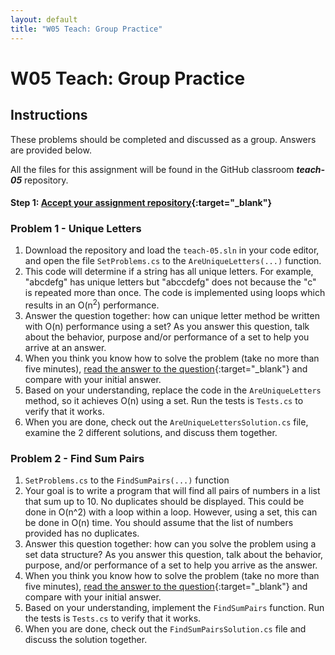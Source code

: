 ```yaml
---
layout: default
title: "W05 Teach: Group Practice"
---
```


# W05 Teach: Group Practice

## Instructions

These problems should be completed and discussed as a group. Answers are provided below.

All the files for this assignment will be found in the GitHub classroom ***teach-05*** repository.

#### Step 1: [Accept your assignment repository](teach-classroom){:target="_blank"}

### Problem 1 - Unique Letters

1. Download the repository and load the `teach-05.sln` in your code editor, and open the file `SetProblems.cs` to the `AreUniqueLetters(...)` function.
2. This code will determine if a string has all unique letters. For example, "abcdefg" has unique letters but "abccdefg" does not because the "c" is repeated more than once. The code is implemented using loops which results in an O(n<sup>2</sup>) performance.
3. Answer the question together: how can unique letter method be written with O(n) performance using a set? As you answer this question, talk about the behavior, purpose and/or performance of a set to help you arrive at an answer.
4.  When you think you know how to solve the problem (take no more than five minutes), [read the answer to the question](teach-part1-answer){:target="_blank"} and compare with your initial answer.
5. Based on your understanding, replace the code in the `AreUniqueLetters` method, so it achieves O(n) using a set. Run the tests is `Tests.cs` to verify that it works.
6. When you are done, check out the `AreUniqueLettersSolution.cs` file, examine the 2 different solutions, and discuss them together.

### Problem 2 - Find Sum Pairs

1. `SetProblems.cs` to the `FindSumPairs(...)` function
2. Your goal is to write a program that will find all pairs of numbers in a list that sum up to 10. No duplicates should be displayed. This could be done in O(n^2) with a loop within a loop. However, using a set, this can be done in O(n) time. You should assume that the list of numbers provided has no duplicates.
3. Answer this question together: how can you solve the problem using a set data structure? As you answer this question, talk about the behavior, purpose, and/or performance of a set to help you arrive as the answer.
4. When you think you know how to solve the problem (take no more than five minutes), [read the answer to the question](teach-part2-answer){:target="_blank"} and compare with your initial answer.
5. Based on your understanding, implement the `FindSumPairs` function. Run the tests is `Tests.cs` to verify that it works.
6. When you are done, check out the `FindSumPairsSolution.cs` file and discuss the solution together.
